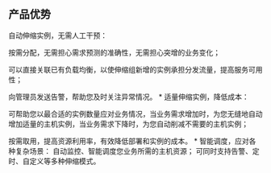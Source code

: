 ## **产品优势**


自动伸缩实例，无需人工干预：

按需分配，无需担心需求预测的准确性，无需担心突增的业务变化；

可以直接关联已有负载均衡，以使伸缩组新增的实例承担分发流量，提高服务可用性；

向管理员发送告警，帮助您及时关注异常情况。
* 
适量伸缩实例，降低成本：

可帮助您以最合适的实例数量应对业务情况，当业务需求增加时，为您无缝地自动增加适量的主机实例，当业务需求下降时，为您自动削减不需要的主机实例；

按需取用，提高资源利用率，有效降低部署和实例的成本。
* 
智能调度，应对各种复杂场景：
自动监控、智能调度您业务所需的主机资源；
可同时支持告警、定时、自定义等多种伸缩模式。
